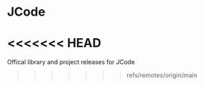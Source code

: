 # JCode
<<<<<<< HEAD
=======
Offical library and project releases for JCode
>>>>>>> refs/remotes/origin/main
